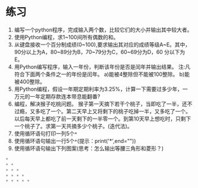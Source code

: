 # 练习

1. 编写一个python程序，完成输入两个数，比较它们的大小并输出其中较大者。
2. 使用Python编程，求1~100间所有偶数的和。
3. 从键盘接收一个百分制成绩(0~100),要求输出其对应的成绩等级A~E。其中，90分以上为A，80~89分为B，70~79分为C，60~69分为D，60 分以下为E。
4. 用Python编写程序，输入一年份，判断该年份是否是闰年并输出结果。
	注:凡符合下面两个条件之一的年份是闰年。
		a)能被4整除但不能被100整除。
		b)能被400整除。
5. 用Python编程，假设一年期定期利率为3.25%，计算一下需要过多少年，一万元的一年定期存款连本带息能翻番?
6. 编程，解决猴子吃桃问题。
	猴子第一天摘下若干个桃子，当即吃了一半，还不过瘾，又多吃了一个。第二天早上又将剩下的桃子吃掉一半，又多吃了一个。以后每天早上都吃了前一天剩下的一半零一个。到第10天早上想吃时，只剩下一个桃子了。求第一天共摘多少个桃子。(迭代法)。
7. 使用循环语句打印一列5个`*`
8. 使用循环语句输出一行5个`*`(提示：print('*',end=""))
9. 使用循环语句输出下列图案(思考：怎么输出等腰三角形和菱形？)
```python
*
* * 
* * * 
* * * * 
* * * * * 
```